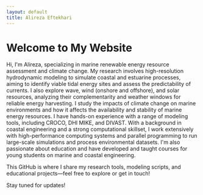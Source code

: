 ```yaml
---
layout: default
title: Alireza Eftekhari
---
```


# Welcome to My Website

Hi, I'm Alireza, specializing in marine renewable energy resource assessment and climate change.
My research involves high-resolution hydrodynamic modeling to simulate coastal and estuarine processes, aiming to identify viable tidal energy sites and assess the predictability of currents.
I also explore wave, wind (onshore and offshore), and solar resources, analyzing their complementarity and weather windows for reliable energy harvesting.
I study the impacts of climate change on marine environments and how it affects the availability and stability of marine energy resources.
I have hands-on experience with a range of modeling tools, including CROCO, DHI MIKE, and DIVAST. 
With a background in coastal engineering and a strong computational skillset, I work extensively with high-performance computing systems and parallel programming to run large-scale simulations and process environmental datasets. 
I'm also passionate about education and have developed and taught courses for young students on marine and coastal engineering. 

This GitHub is where I share my research tools, modeling scripts, and educational projects—feel free to explore or get in touch!

Stay tuned for updates!
